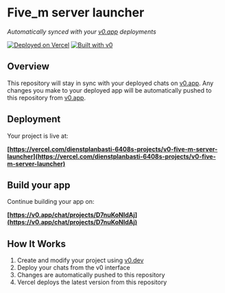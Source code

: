 # Five_m server launcher

*Automatically synced with your [v0.app](https://v0.app) deployments*

[![Deployed on Vercel](https://img.shields.io/badge/Deployed%20on-Vercel-black?style=for-the-badge&logo=vercel)](https://vercel.com/dienstplanbasti-6408s-projects/v0-five-m-server-launcher)
[![Built with v0](https://img.shields.io/badge/Built%20with-v0.app-black?style=for-the-badge)](https://v0.app/chat/projects/D7nuKoNIdAj)

## Overview

This repository will stay in sync with your deployed chats on [v0.app](https://v0.app).
Any changes you make to your deployed app will be automatically pushed to this repository from [v0.app](https://v0.app).

## Deployment

Your project is live at:

**[https://vercel.com/dienstplanbasti-6408s-projects/v0-five-m-server-launcher](https://vercel.com/dienstplanbasti-6408s-projects/v0-five-m-server-launcher)**

## Build your app

Continue building your app on:

**[https://v0.app/chat/projects/D7nuKoNIdAj](https://v0.app/chat/projects/D7nuKoNIdAj)**

## How It Works

1. Create and modify your project using [v0.dev](https://v0.dev)
2. Deploy your chats from the v0 interface
3. Changes are automatically pushed to this repository
4. Vercel deploys the latest version from this repository
